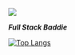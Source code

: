 
![](https://media.giphy.com/media/xTiIzJSKB4l7xTouE8/giphy.gif)

***Full Stack Baddie***

[![Top Langs](https://github-readme-stats.vercel.app/api/top-langs/?username=Shaughny&hide=css,html&exclude_repo=FeedmeLife&langs_count=8&layout=compact&theme=dark)](https://github.com/anuraghazra/github-readme-stats)


  
